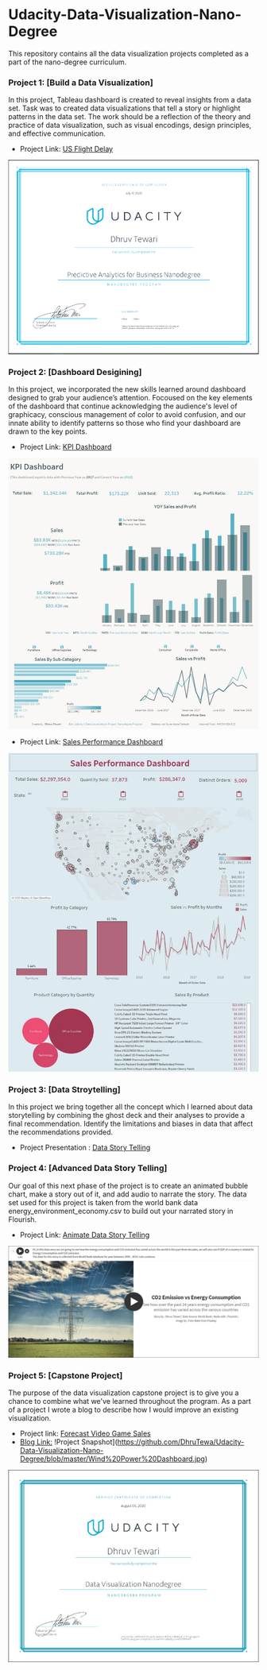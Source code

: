 # Udacity-Data-Visualization-Nano-Degree
This repository contains all the data visualization projects completed as a part of the nano-degree curriculum.

### Project 1: [Build a Data Visualization]

In this project, Tableau dashboard is created to reveal insights from a data set. Task was to created data visualizations that tell a story or highlight patterns in the data set. The work should be a reflection of the theory and practice of data visualization, such as visual encodings, design principles, and effective communication.

- Project Link: [US Flight Delay](https://github.com/DhruTewa/Udacity-Data-Visualization-Nano-Degree/blob/master/US%20Flight%20Delay%20Dashboard.jpg)

![Project Snapshot:](https://github.com/DhruTewa/Predictive-Analytics-for-Business/blob/master/Certificate.PNG)

### Project 2: [Dashboard Desigining]

In this project, we incorporated the new skills learned around dashboard designed to grab your audience’s attention. Focoused on the key elements of the dashboard that continue acknowledging the audience's level of graphicacy, conscious management of color to avoid confusion, and our innate ability to identify patterns so those who find your dashboard are drawn to the key points.
 
- Project Link: [KPI Dashboard](https://public.tableau.com/profile/dhruv.tewari#!/vizhome/KPIDashboard_15955238913320/KPIDashboard)

![Project Snapshot:](https://github.com/DhruTewa/Udacity-Data-Visualization-Nano-Degree/blob/master/KPI%20Dashboard.jpg)

- Project Link: [Sales Performance Dashboard](https://public.tableau.com/profile/dhruv.tewari#!/vizhome/SalesPerformanceDashboard_15954438933310/SalesPerformanceDashboard)

![Project Snapshot:](https://github.com/DhruTewa/Udacity-Data-Visualization-Nano-Degree/blob/master/Sales%20Performance%20Dashboard.jpg)

### Project 3: [Data Stroytelling]

In this project we  bring together all the concept which I learned about data storytelling by combining the ghost deck and their analyses to provide a final recommendation. Identify the limitations and biases in data that affect the recommendations provided.

- Project Presentation : [Data Story Telling](https://github.com/DhruTewa/Udacity-Data-Visualization-Nano-Degree/blob/master/Data%20Story%20Final%20Project.pptx)


### Project 4: [Advanced Data Story Telling]

Our goal of this next phase of the project is to create an animated bubble chart, make a story out of it, and add audio to narrate the story. The data set used for this project is taken from the world bank data energy_environment_economy.csv to build out your narrated story in Flourish.

- Project Link: [Animate Data Story Telling]( https://public.flourish.studio/story/496634/)

![Project Snapshot](https://github.com/DhruTewa/Udacity-Data-Visualization-Nano-Degree/blob/master/CO2%20vs%20Energy%20Consumption.JPG)



### Project 5: [Capstone Project]

The purpose of the data visualization capstone project is to give you a chance to combine what we've learned throughout the program. As a part of a project I wrote a blog to describe how I would improve an existing visualization.

- Project link: [Forecast Video Game Sales](https://public.tableau.com/profile/dhruv.tewari#!/vizhome/WindPowerDashboard/WindPowerDashboard)
- [Blog Link:](https://medium.com/@dhrutewa/udacitys-data-visualization-nano-degree-capstone-project-bf848f11e746) 
!Project Snapshot](https://github.com/DhruTewa/Udacity-Data-Visualization-Nano-Degree/blob/master/Wind%20Power%20Dashboard.jpg)


![Udacity Data Visualization Nanodegree](https://github.com/DhruTewa/Udacity-Data-Visualization-Nano-Degree/blob/master/Udacity1.JPG)

